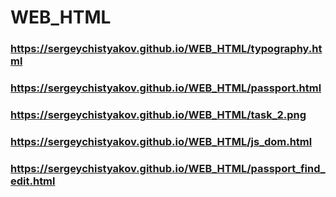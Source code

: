 # WEB_HTML
### https://sergeychistyakov.github.io/WEB_HTML/typography.html

### https://sergeychistyakov.github.io/WEB_HTML/passport.html
### https://sergeychistyakov.github.io/WEB_HTML/task_2.png
### https://sergeychistyakov.github.io/WEB_HTML/js_dom.html

### https://sergeychistyakov.github.io/WEB_HTML/passport_find_edit.html
